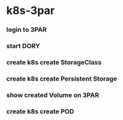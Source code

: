 # k8s-3par

### login to 3PAR



### start DORY



### create k8s create StorageClass

### create k8s create Persistent Storage

### show created Volume on 3PAR

### create k8s create POD
